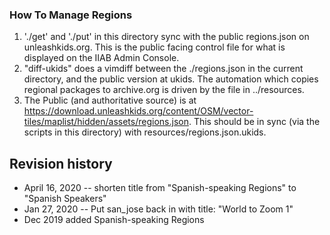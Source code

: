 ### How To Manage Regions ###
1. './get' and './put' in this directory sync with the public regions.json on unleashkids.org. This is the public facing control file for what is displayed on the IIAB Admin Console.
2. "diff-ukids" does a vimdiff between the ./regions.json in the current directory, and the public version at ukids. The automation which copies regional packages to archive.org is driven by the file in ../resources.
4. The Public (and authoritative source) is at https://download.unleashkids.org/content/OSM/vector-tiles/maplist/hidden/assets/regions.json. This should be in sync (via the scripts in this directory) with resources/regions.json.ukids.


## Revision history

* April 16, 2020 -- shorten title from "Spanish-speaking Regions" to "Spanish Speakers"
* Jan 27, 2020 -- Put san_jose back in with title: "World to Zoom 1"
* Dec 2019  added Spanish-speaking Regions
